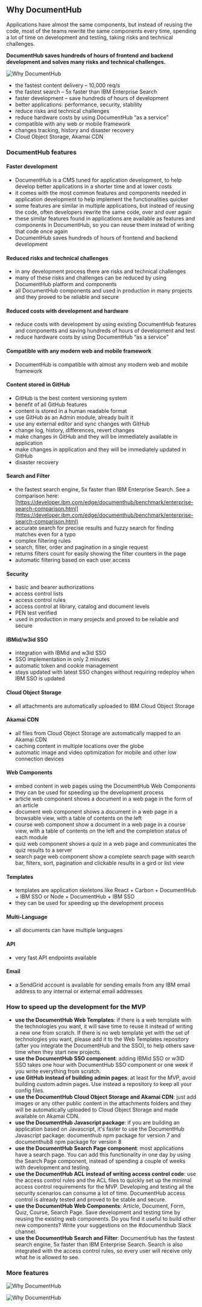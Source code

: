 ## Why DocumentHub

Applications have almost the same components, but instead of reusing the code, most of the teams rewrite the same components every time, spending a lot of time on development and testing, taking risks and technical challenges.

**DocumentHub saves hundreds of hours of frontend and backend development and solves many risks and technical challenges.**


![Why DocumentHub](_attachments/features1.png)

- the fastest content delivery – 10,000 req/s
- the fastest search – 5x faster than IBM Enterprise Search
- faster development – save hundreds of hours of development
- better applications: performance, security, stability
- reduce risks and technical challenges
- reduce hardware costs by using DocumentHub “as a service”
- compatible with any web or mobile framework
- changes tracking, history and disaster recovery
- Cloud Object Storage, Akamai CDN


### DocumentHub features

#### Faster development

- DocumentHub is a CMS tuned for application development, to help develop better applications in a shorter time and at lower costs
- it comes with the most common features and components needed in application development to help implement the functionalities quicker
- some features are similar in multiple applications, but instead of reusing the code, often developers rewrite the same code, over and over again
- these similar features found in applications are available as features and components in DocumentHub, so you can reuse them instead of writing that code once again
- DocumentHub saves hundreds of hours of frontend and backend development

#### Reduced risks and technical challenges

- in any development process there are risks and technical challenges
- many of these risks and challenges can be reduced by using DocumentHub platform and components
- all DocumentHub components and used in production in many projects and they proved to be reliable and secure

#### Reduced costs with development and hardware

- reduce costs with development by using existing DocumentHub features and components and saving hundreds of hours of development and test
- reduce hardware costs by using DocumentHub “as a service”

#### Compatible with any modern web and mobile framework

- DocumentHub is compatible with almost any modern web and mobile framework

#### Content stored in GitHub

- GitHub is the best content versioning system
- benefit of all GitHub features
- content is stored in a human readable format
- use GitHub as an Admin module, already built it
- use any external editor and sync changes with GitHub
- change log, history, differences, revert changes
- make changes in GitHub and they will be immediately available in application
- make changes in application and they will be immediately updated in GitHub
- disaster recovery

#### Search and Filter

- the fastest search engine, 5x faster than IBM Enterprise Search. See a comparison here: [https://developer.ibm.com/edge/documenthub/benchmark/enterprise-search-comparison.html](https://developer.ibm.com/edge/documenthub/benchmark/enterprise-search-comparison.html)
- accurate search for precise results and fuzzy search for finding matches even for a typo
- complex filtering rules
- search, filter, order and pagination in a single request
- returns filters count for easily showing the filter counters in the page
- automatic filtering based on each user access

#### Security

- basic and bearer authorizations
- access control lists
- access control rules
- access control at library, catalog and document levels
- PEN test verified
- used in production in many projects and proved to be reliable and secure

#### IBMid/w3id SSO

- integration with IBMid and w3id SSO
- SSO implementation in only 2 minutes
- automatic token and cookie management
- stays updated with latest SSO changes without requiring redeploy when IBM SSO is updated

#### Cloud Object Storage

- all attachments are automatically uploaded to IBM Cloud Object Storage

#### Akamai CDN

- all files from Cloud Object Storage are automatically mapped to an Akamai CDN
- caching content in multiple locations over the globe
- automatic image and video optimization for mobile and other low connection devices

#### Web Components

- embed content in web pages using the DocumentHub Web Components
- they can be used for speeding up the development process
- article web component shows a document in a web page in the form of an article
- document web component shows a document in a web page in a browsable view, with a table of contents on the left
- course web component show a document in a web page in a course view, with a table of contents on the left and the completion status of each module
- quiz web component shows a quiz in a web page and communicates the quiz results to a server
- search page web component show a complete search page with search bar, filters, sort, pagination and clickable results in a gird or list view

#### Templates

- templates are application skeletons like React + Carbon + DocumentHub + IBM SSO or Node + DocumentHub + IBM SSO
- they can be used for speeding up the development process

#### Multi-Language

- all documents can have multiple languages

#### API

- very fast API endpoints available

#### Email

- a SendGrid account is available for sending emails from any IBM email address to any internal or external email addresses


### How to speed up the development for the MVP

- **use the DocumentHub Web Templates**: if there is a web template with the technologies you want, it will save time to reuse it instead of writing a new one from scratch. If there is no web template yet with the set of technologies you want, please add it to the Web Templates repository (after you integrate the DocumentHub and the SSO), to help others save time when they start new projects.
- **use the DocumentHub SSO component**: adding IBMid SSO or w3ID SSO takes one hour with DocumentHub SSO component or one week if you write everything from scratch.
- **use GitHub instead of building admin pages**: at least for the MVP, avoid building custom admin pages. Use instead a repository to keep all your config files.
- **use the DocumentHub Cloud Object Storage and Akamai CDN**: just add images or any other public content in the attachments folders and they will be automatically uploaded to Cloud Object Storage and made available on Akamai CDN.
- **use the DocumentHub Javascript package**: if you are building an application based on Javascript, it's faster to use the DocumentHub Javascript package: documenthub npm package for version 7 and documenthub8 npm package for version 8
- **use the DocumentHub Search Page component**: most applications have a search page. You can add this functionality in one day by using the Search Page component, instead of spending a couple of weeks with development and testing.
- **use the DocumentHub ACL instead of writing access control code**: use the access control rules and the ACL files to quickly set up the minimal access control requirements for the MVP. Developing and testing all the security scenarios can consume a lot of time. DocumentHub access control is already tested and proved to be stable and secure.
- **use the DocumentHub Web Components**: Article, Document, Form, Quiz, Course, Search Page. Save development and testing time by reusing the existing web components. Do you find it useful to build other new components? Write your suggestions on the #documenthub Slack channel.
- **use the DocumentHub Search and Filter**: DocumentHub has the fastest search engine, 5x faster than IBM Enterprise Search. Search is also integrated with the access control rules, so every user will receive only what he is allowed to see.


### More features

![Why DocumentHub](_attachments/why2_.png)

![Why DocumentHub](_attachments/why3_.png)


